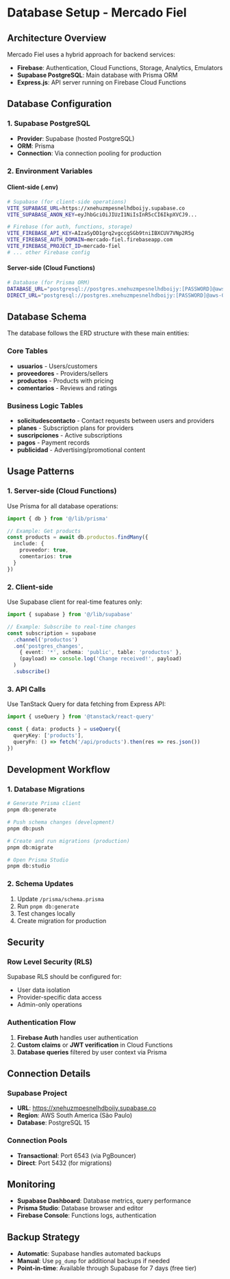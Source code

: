 # Database Setup - Mercado Fiel

## Architecture Overview

Mercado Fiel uses a hybrid approach for backend services:

- **Firebase**: Authentication, Cloud Functions, Storage, Analytics, Emulators
- **Supabase PostgreSQL**: Main database with Prisma ORM
- **Express.js**: API server running on Firebase Cloud Functions

## Database Configuration

### 1. Supabase PostgreSQL

- **Provider**: Supabase (hosted PostgreSQL)
- **ORM**: Prisma
- **Connection**: Via connection pooling for production

### 2. Environment Variables

#### Client-side (.env)

```bash
# Supabase (for client-side operations)
VITE_SUPABASE_URL=https://xnehuzmpesnelhdboijy.supabase.co
VITE_SUPABASE_ANON_KEY=eyJhbGciOiJIUzI1NiIsInR5cCI6IkpXVCJ9...

# Firebase (for auth, functions, storage)
VITE_FIREBASE_API_KEY=AIzaSyDD1grq2vgccgSGb9tniIBXCUV7VNp2R5g
VITE_FIREBASE_AUTH_DOMAIN=mercado-fiel.firebaseapp.com
VITE_FIREBASE_PROJECT_ID=mercado-fiel
# ... other Firebase config
```

#### Server-side (Cloud Functions)

```bash
# Database (for Prisma ORM)
DATABASE_URL="postgresql://postgres.xnehuzmpesnelhdboijy:[PASSWORD]@aws-0-sa-east-1.pooler.supabase.com:6543/postgres?pgbouncer=true"
DIRECT_URL="postgresql://postgres.xnehuzmpesnelhdboijy:[PASSWORD]@aws-0-sa-east-1.pooler.supabase.com:5432/postgres"
```

## Database Schema

The database follows the ERD structure with these main entities:

### Core Tables

- **usuarios** - Users/customers
- **proveedores** - Providers/sellers
- **productos** - Products with pricing
- **comentarios** - Reviews and ratings

### Business Logic Tables

- **solicitudescontacto** - Contact requests between users and providers
- **planes** - Subscription plans for providers
- **suscripciones** - Active subscriptions
- **pagos** - Payment records
- **publicidad** - Advertising/promotional content

## Usage Patterns

### 1. Server-side (Cloud Functions)

Use Prisma for all database operations:

```typescript
import { db } from '@/lib/prisma'

// Example: Get products
const products = await db.productos.findMany({
  include: {
    proveedor: true,
    comentarios: true
  }
})
```

### 2. Client-side

Use Supabase client for real-time features only:

```typescript
import { supabase } from '@/lib/supabase'

// Example: Subscribe to real-time changes
const subscription = supabase
  .channel('productos')
  .on('postgres_changes', 
    { event: '*', schema: 'public', table: 'productos' },
    (payload) => console.log('Change received!', payload)
  )
  .subscribe()
```

### 3. API Calls

Use TanStack Query for data fetching from Express API:

```typescript
import { useQuery } from '@tanstack/react-query'

const { data: products } = useQuery({
  queryKey: ['products'],
  queryFn: () => fetch('/api/products').then(res => res.json())
})
```

## Development Workflow

### 1. Database Migrations

```bash
# Generate Prisma client
pnpm db:generate

# Push schema changes (development)
pnpm db:push

# Create and run migrations (production)
pnpm db:migrate

# Open Prisma Studio
pnpm db:studio
```

### 2. Schema Updates

1. Update `/prisma/schema.prisma`
2. Run `pnpm db:generate`
3. Test changes locally
4. Create migration for production

## Security

### Row Level Security (RLS)

Supabase RLS should be configured for:

- User data isolation
- Provider-specific data access
- Admin-only operations

### Authentication Flow

1. **Firebase Auth** handles user authentication
2. **Custom claims** or **JWT verification** in Cloud Functions
3. **Database queries** filtered by user context via Prisma

## Connection Details

### Supabase Project

- **URL**: <https://xnehuzmpesnelhdboijy.supabase.co>
- **Region**: AWS South America (São Paulo)
- **Database**: PostgreSQL 15

### Connection Pools

- **Transactional**: Port 6543 (via PgBouncer)
- **Direct**: Port 5432 (for migrations)

## Monitoring

- **Supabase Dashboard**: Database metrics, query performance
- **Prisma Studio**: Database browser and editor
- **Firebase Console**: Functions logs, authentication

## Backup Strategy

- **Automatic**: Supabase handles automated backups
- **Manual**: Use `pg_dump` for additional backups if needed
- **Point-in-time**: Available through Supabase for 7 days (free tier)
